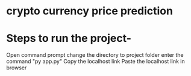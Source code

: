 # crypto currency price prediction
# Steps to run the project-
Open command prompt
change the directory to project folder
enter the command "py app.py"
Copy the localhost link
Paste the localhost link in browser

